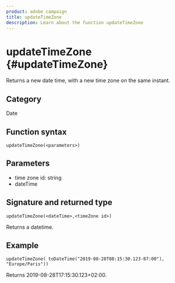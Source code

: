 ```yaml
---
product: adobe campaign
title: updateTimeZone
description: Learn about the function updateTimeZone
---
```


# updateTimeZone {#updateTimeZone}

Returns a new date time, with a new time zone on the same instant.

## Category

Date

## Function syntax

`updateTimeZone(<parameters>)`

## Parameters

* time zone id: string
* dateTime

## Signature and returned type

`updateTimeZone(<dateTime>,<timeZone id>)`

Returns a datetime.

## Example

`updateTimeZone( toDateTime("2019-08-28T08:15:30.123-07:00"), "Europe/Paris"))`

Returns 2019-08-28T17:15:30.123+02:00.

<!--`updateTimeZone( toDateTime("2019-08-28T08:15:30.123-07:00"), toTimeZone("Europe/Paris")))`

Returns "2019-08-28T17:15:30.123+02:00".-->
